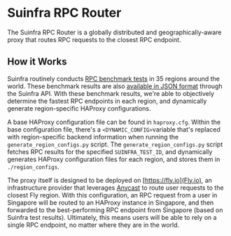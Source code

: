 # Suinfra RPC Router

The Suinfra RPC Router is a globally distributed and geographically-aware proxy that routes RPC requests to the closest RPC endpoint.

## How it Works

Suinfra routinely conducts [RPC benchmark tests](https://suinfra.io/rpc/2d730281-e288-4c82-8abb-33e1a75968c5/) in 35 regions around the world. These benchmark results are also [available in JSON format](https://suinfra.io/api/v1/rpc/2d730281-e288-4c82-8abb-33e1a75968c5/) through the Suinfra API. With these benchmark results, we're able to objectively determine the fastest RPC endpoints in each region, and dynamically generate region-specific HAProxy configurations.

A base HAProxy configuration file can be found in `haproxy.cfg`. Within the base configuration file, there's a `<DYNAMIC_CONFIG>`variable that's replaced with region-specific backend information when running the `generate_region_configs.py` script. The `generate_region_configs.py` script fetches RPC results for the specified `SUINFRA_TEST_ID`, and dynamically generates HAProxy configuration files for each region, and stores them in `./region_configs`.

The proxy itself is designed to be deployed on [https://fly.io](Fly.io), an infrastructure provider that leverages [Anycast](https://fly.io/docs/networking/services/#anycast-ip-addresses) to route user requests to the closest Fly region. With this configuration, an RPC request from a user in Singapore will be routed to an HAProxy instance in Singapore, and then forwarded to the best-performing RPC endpoint from Singapore (based on Suinfra test results). Ultimately, this means users will be able to rely on a single RPC endpoint, no matter where they are in the world.